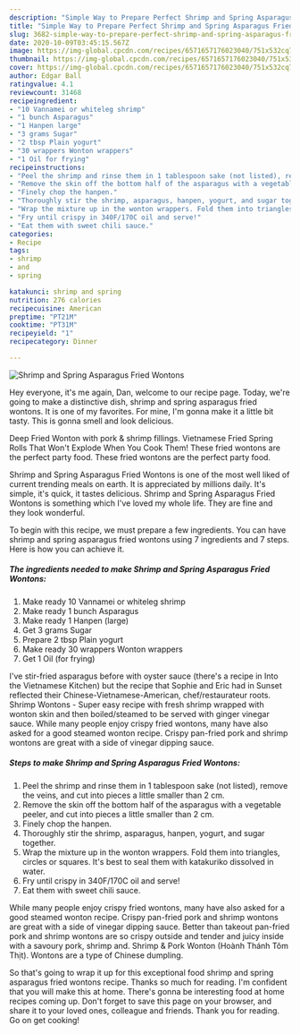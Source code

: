 ```yaml
---
description: "Simple Way to Prepare Perfect Shrimp and Spring Asparagus Fried Wontons"
title: "Simple Way to Prepare Perfect Shrimp and Spring Asparagus Fried Wontons"
slug: 3682-simple-way-to-prepare-perfect-shrimp-and-spring-asparagus-fried-wontons
date: 2020-10-09T03:45:15.567Z
image: https://img-global.cpcdn.com/recipes/6571657176023040/751x532cq70/shrimp-and-spring-asparagus-fried-wontons-recipe-main-photo.jpg
thumbnail: https://img-global.cpcdn.com/recipes/6571657176023040/751x532cq70/shrimp-and-spring-asparagus-fried-wontons-recipe-main-photo.jpg
cover: https://img-global.cpcdn.com/recipes/6571657176023040/751x532cq70/shrimp-and-spring-asparagus-fried-wontons-recipe-main-photo.jpg
author: Edgar Ball
ratingvalue: 4.1
reviewcount: 31468
recipeingredient:
- "10 Vannamei or whiteleg shrimp"
- "1 bunch Asparagus"
- "1 Hanpen large"
- "3 grams Sugar"
- "2 tbsp Plain yogurt"
- "30 wrappers Wonton wrappers"
- "1 Oil for frying"
recipeinstructions:
- "Peel the shrimp and rinse them in 1 tablespoon sake (not listed), remove the veins, and cut into pieces a little smaller than 2 cm."
- "Remove the skin off the bottom half of the asparagus with a vegetable peeler, and cut into pieces a little smaller than 2 cm."
- "Finely chop the hanpen."
- "Thoroughly stir the shrimp, asparagus, hanpen, yogurt, and sugar together."
- "Wrap the mixture up in the wonton wrappers. Fold them into triangles, circles or squares. It&#39;s best to seal them with katakuriko dissolved in water."
- "Fry until crispy in 340F/170C oil and serve!"
- "Eat them with sweet chili sauce."
categories:
- Recipe
tags:
- shrimp
- and
- spring

katakunci: shrimp and spring 
nutrition: 276 calories
recipecuisine: American
preptime: "PT21M"
cooktime: "PT31M"
recipeyield: "1"
recipecategory: Dinner

---
```



![Shrimp and Spring Asparagus Fried Wontons](https://img-global.cpcdn.com/recipes/6571657176023040/751x532cq70/shrimp-and-spring-asparagus-fried-wontons-recipe-main-photo.jpg)

Hey everyone, it's me again, Dan, welcome to our recipe page. Today, we're going to make a distinctive dish, shrimp and spring asparagus fried wontons. It is one of my favorites. For mine, I'm gonna make it a little bit tasty. This is gonna smell and look delicious.

Deep Fried Wonton with pork &amp; shrimp fillings. Vietnamese Fried Spring Rolls That Won&#39;t Explode When You Cook Them! These fried wontons are the perfect party food. These fried wontons are the perfect party food.

Shrimp and Spring Asparagus Fried Wontons is one of the most well liked of current trending meals on earth. It is appreciated by millions daily. It's simple, it's quick, it tastes delicious. Shrimp and Spring Asparagus Fried Wontons is something which I've loved my whole life. They are fine and they look wonderful.


To begin with this recipe, we must prepare a few ingredients. You can have shrimp and spring asparagus fried wontons using 7 ingredients and 7 steps. Here is how you can achieve it.

<!--inarticleads1-->

##### The ingredients needed to make Shrimp and Spring Asparagus Fried Wontons:

1. Make ready 10 Vannamei or whiteleg shrimp
1. Make ready 1 bunch Asparagus
1. Make ready 1 Hanpen (large)
1. Get 3 grams Sugar
1. Prepare 2 tbsp Plain yogurt
1. Make ready 30 wrappers Wonton wrappers
1. Get 1 Oil (for frying)


I&#39;ve stir-fried asparagus before with oyster sauce (there&#39;s a recipe in Into the Vietnamese Kitchen) but the recipe that Sophie and Eric had in Sunset reflected their Chinese-Vietnamese-American, chef/restaurateur roots. Shrimp Wontons - Super easy recipe with fresh shrimp wrapped with wonton skin and then boiled/steamed to be served with ginger vinegar sauce. While many people enjoy crispy fried wontons, many have also asked for a good steamed wonton recipe. Crispy pan-fried pork and shrimp wontons are great with a side of vinegar dipping sauce. 

<!--inarticleads2-->

##### Steps to make Shrimp and Spring Asparagus Fried Wontons:

1. Peel the shrimp and rinse them in 1 tablespoon sake (not listed), remove the veins, and cut into pieces a little smaller than 2 cm.
1. Remove the skin off the bottom half of the asparagus with a vegetable peeler, and cut into pieces a little smaller than 2 cm.
1. Finely chop the hanpen.
1. Thoroughly stir the shrimp, asparagus, hanpen, yogurt, and sugar together.
1. Wrap the mixture up in the wonton wrappers. Fold them into triangles, circles or squares. It&#39;s best to seal them with katakuriko dissolved in water.
1. Fry until crispy in 340F/170C oil and serve!
1. Eat them with sweet chili sauce.


While many people enjoy crispy fried wontons, many have also asked for a good steamed wonton recipe. Crispy pan-fried pork and shrimp wontons are great with a side of vinegar dipping sauce. Better than takeout pan-fried pork and shrimp wontons are so crispy outside and tender and juicy inside with a savoury pork, shrimp and. Shrimp &amp; Pork Wonton (Hoành Thánh Tôm Thịt). Wontons are a type of Chinese dumpling. 

So that's going to wrap it up for this exceptional food shrimp and spring asparagus fried wontons recipe. Thanks so much for reading. I'm confident that you will make this at home. There's gonna be interesting food at home recipes coming up. Don't forget to save this page on your browser, and share it to your loved ones, colleague and friends. Thank you for reading. Go on get cooking!
